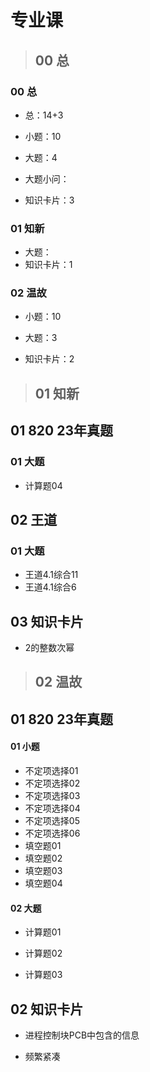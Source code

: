 # 专业课



> ## 00 总

### 00 总

* 总：14+3

* 小题：10
* 大题：4
* 大题小问：

* 知识卡片：3



### 01 知新

* 大题：
* 知识卡片：1



### 02 温故

* 小题：10

* 大题：3

* 知识卡片：2

  



> ## 01 知新 



## 01 820 23年真题



### 01 大题

* 计算题04



## 02 王道



### 01 大题

* 王道4.1综合11
* 王道4.1综合6



## 03 知识卡片

* 2的整数次幂



> ## 02 温故 



## 01 820 23年真题

#### 01 小题

* 不定项选择01 
* 不定项选择02  
* 不定项选择03  
* 不定项选择04
* 不定项选择05
* 不定项选择06
* 填空题01
* 填空题02
* 填空题03
* 填空题04

#### 02 大题

* 计算题01 
* 计算题02

* 计算题03



## 02 知识卡片

* 进程控制块PCB中包含的信息

* 频繁紧凑

  


